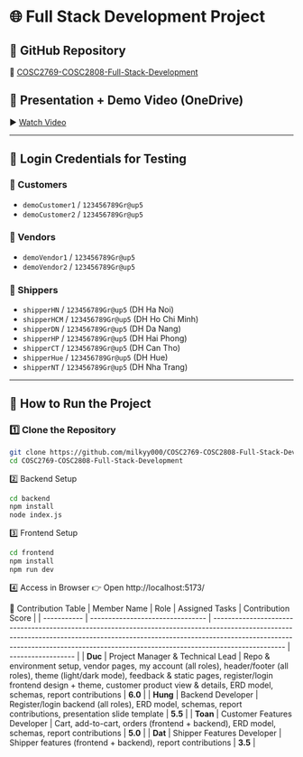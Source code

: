 ﻿# 🌐 Full Stack Development Project  

## 📌 GitHub Repository  
🔗 [COSC2769-COSC2808-Full-Stack-Development](https://github.com/milkyy000/COSC2769-COSC2808-Full-Stack-Development)

## 🎥 Presentation + Demo Video (OneDrive)  
▶️ [Watch Video](https://rmiteduau-my.sharepoint.com/:v:/g/personal/s4070049_rmit_edu_vn/EahcQd5fyaNHmAFlBa4hJNwBqpUtf1OHRRsSKm696YyiDw?e=7bZPVL)

---

## 🔑 Login Credentials for Testing  

### 👤 Customers
- `demoCustomer1` / `123456789Gr@up5`  
- `demoCustomer2` / `123456789Gr@up5`  

### 🏪 Vendors
- `demoVendor1` / `123456789Gr@up5`  
- `demoVendor2` / `123456789Gr@up5`  

### 🚚 Shippers
- `shipperHN` / `123456789Gr@up5` (DH Ha Noi)  
- `shipperHCM` / `123456789Gr@up5` (DH Ho Chi Minh)  
- `shipperDN` / `123456789Gr@up5` (DH Da Nang)  
- `shipperHP` / `123456789Gr@up5` (DH Hai Phong)  
- `shipperCT` / `123456789Gr@up5` (DH Can Tho)  
- `shipperHue` / `123456789Gr@up5` (DH Hue)  
- `shipperNT` / `123456789Gr@up5` (DH Nha Trang)  

---

## 🚀 How to Run the Project  

### 1️⃣ Clone the Repository  
```bash
git clone https://github.com/milkyy000/COSC2769-COSC2808-Full-Stack-Development.git
cd COSC2769-COSC2808-Full-Stack-Development
```

2️⃣ Backend Setup
```bash
cd backend
npm install
node index.js
```

3️⃣ Frontend Setup
```bash
cd frontend
npm install
npm run dev
```

4️⃣ Access in Browser
👉 Open http://localhost:5173/

👥 Contribution Table
| Member Name | Role                             | Assigned Tasks                                                                                                                                                                                                                                                 | Contribution Score |
| ----------- | -------------------------------- | -------------------------------------------------------------------------------------------------------------------------------------------------------------------------------------------------------------------------------------------------------------- | ------------------ |
| **Duc**     | Project Manager & Technical Lead | Repo & environment setup, vendor pages, my account (all roles), header/footer (all roles), theme (light/dark mode), feedback & static pages, register/login frontend design + theme, customer product view & details, ERD model, schemas, report contributions | **6.0**            |
| **Hung**    | Backend Developer                | Register/login backend (all roles), ERD model, schemas, report contributions, presentation slide template                                                                                                                                                      | **5.5**            |
| **Toan**    | Customer Features Developer      | Cart, add-to-cart, orders (frontend + backend), ERD model, schemas, report contributions                                                                                                                                                                       | **5.0**            |
| **Dat**     | Shipper Features Developer       | Shipper features (frontend + backend), report contributions                                                                                                                                                                                                    | **3.5**            |

